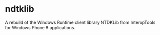 # ndtklib
A rebuild of the Windows Runtime client library NTDKLib from InteropTools for Windows Phone 8 applications.

